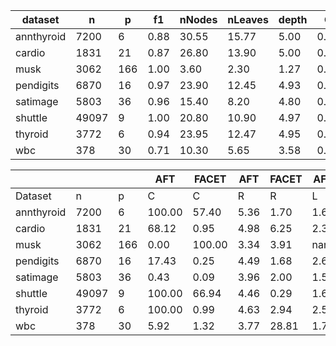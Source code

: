 | dataset    | n     | p   | f1   | nNodes | nLeaves | depth | Q    | J    |
| ---------- | ----- | --- | ---- | ------ | ------- | ----- | ---- | ---- |
| annthyroid | 7200  | 6   | 0.88 | 30.55  | 15.77   | 5.00  | 0.94 | 0.85 |
| cardio     | 1831  | 21  | 0.87 | 26.80  | 13.90   | 5.00  | 0.90 | 0.39 |
| musk       | 3062  | 166 | 1.00 | 3.60   | 2.30    | 1.27  | 0.00 | 0.05 |
| pendigits  | 6870  | 16  | 0.97 | 23.90  | 12.45   | 4.93  | 0.63 | 0.43 |
| satimage   | 5803  | 36  | 0.96 | 15.40  | 8.20    | 4.80  | 0.78 | 0.13 |
| shuttle    | 49097 | 9   | 1.00 | 20.80  | 10.90   | 4.97  | 0.84 | 0.62 |
| thyroid    | 3772  | 6   | 0.94 | 23.95  | 12.47   | 4.95  | 0.92 | 0.81 |
| wbc        | 378   | 30  | 0.71 | 10.30  | 5.65    | 3.58  | 0.35 | 0.11 |


|            |       |     | AFT    | FACET  | AFT  | FACET | AFT  | FACET | AFT   | FACET |
| ---------- | ----- | --- | ------ | ------ | ---- | ----- | ---- | ----- | ----- | ----- |
| Dataset    | n     | p   | C      | C      | R    | R     | L    | L     | D     | D     |
| annthyroid | 7200  | 6   | 100.00 | 57.40  | 5.36 | 1.70  | 1.60 | 1.46  | 0.94  | 0.58  |
| cardio     | 1831  | 21  | 68.12  | 0.95   | 4.98 | 6.25  | 2.33 | 1.25  | 9.69  | 2.15  |
| musk       | 3062  | 166 | 0.00   | 100.00 | 3.34 | 3.91  | nan  | 11.53 | nan   | 7.93  |
| pendigits  | 6870  | 16  | 17.43  | 0.25   | 4.49 | 1.68  | 2.60 | 1.00  | 17.33 | 6.95  |
| satimage   | 5803  | 36  | 0.43   | 0.09   | 3.96 | 2.00  | 1.56 | 2.50  | 3.14  | 0.95  |
| shuttle    | 49097 | 9   | 100.00 | 66.94  | 4.46 | 0.29  | 1.63 | 1.37  | 1.23  | 0.41  |
| thyroid    | 3772  | 6   | 100.00 | 0.99   | 4.63 | 2.94  | 2.58 | 1.06  | 5.14  | 0.94  |
| wbc        | 378   | 30  | 5.92   | 1.32   | 3.77 | 28.81 | 1.70 | 1.00  | 2.66  | 1.55  |
